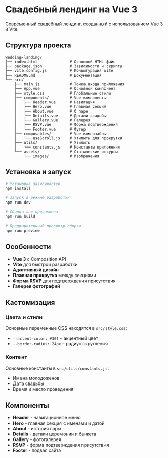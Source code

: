 # Свадебный лендинг на Vue 3

Современный свадебный лендинг, созданный с использованием Vue 3 и Vite.

## Структура проекта

```
wedding-landing/
├── index.html              # Основной HTML файл
├── package.json            # Зависимости и скрипты
├── vite.config.js          # Конфигурация Vite
├── README.md               # Документация
└── src/
    ├── main.js             # Точка входа приложения
    ├── App.vue             # Основной компонент
    ├── style.css           # Глобальные стили
    ├── components/         # Vue компоненты
    │   ├── Header.vue      # Навигация
    │   ├── Hero.vue        # Главная секция
    │   ├── About.vue       # О паре
    │   ├── Details.vue     # Детали свадьбы
    │   ├── Gallery.vue     # Галерея
    │   ├── RSVP.vue        # Форма подтверждения
    │   └── Footer.vue      # Футер
    ├── composables/        # Vue композаблы
    │   └── useScroll.js    # Утилиты для прокрутки
    ├── utils/              # Утилиты
    │   └── constants.js    # Константы приложения
    └── assets/             # Статические ресурсы
        └── images/         # Изображения
```

## Установка и запуск

```bash
# Установка зависимостей
npm install

# Запуск в режиме разработки
npm run dev

# Сборка для продакшена
npm run build

# Предварительный просмотр сборки
npm run preview
```

## Особенности

- **Vue 3** с Composition API
- **Vite** для быстрой разработки
- **Адаптивный дизайн**
- **Плавная прокрутка** между секциями
- **Форма RSVP** для подтверждения присутствия
- **Галерея фотографий**

## Кастомизация

### Цвета и стили
Основные переменные CSS находятся в `src/style.css`:
- `--accent-color: #30f` - акцентный цвет
- `--border-radius: 24px` - радиус скругления

### Контент
Основные константы в `src/utils/constants.js`:
- Имена молодоженов
- Дата свадьбы
- Время и место проведения

## Компоненты

- **Header** - навигационное меню
- **Hero** - главная секция с именами и датой
- **About** - история пары
- **Details** - детали церемонии и банкета
- **Gallery** - фотогалерея
- **RSVP** - форма подтверждения присутствия
- **Footer** - подвал сайта
